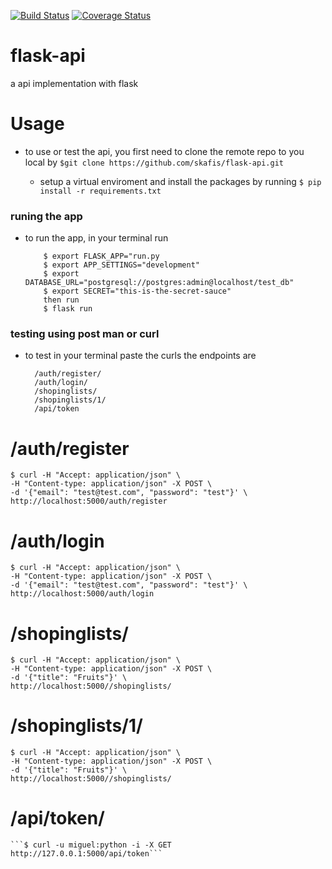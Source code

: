 [![Build Status](https://travis-ci.org/skafis/flask-api.svg?branch=master)](https://travis-ci.org/skafis/flask-api)
[![Coverage Status](https://coveralls.io/repos/github/skafis/flask-api/badge.svg?branch=master)](https://coveralls.io/github/skafis/flask-api?branch=master)
# flask-api
a api implementation with flask

# Usage
* to use or test the api, you first need to clone the remote repo to you local
  by   ```$git clone https://github.com/skafis/flask-api.git```

  * setup a virtual enviroment and install the packages by running
     ```$ pip install -r requirements.txt```


### runing the app
* to run the app, in your terminal run
    ```
   		$ export FLASK_APP="run.py
   		$ export APP_SETTINGS="development"
   		$ export DATABASE_URL="postgresql://postgres:admin@localhost/test_db"
   		$ export SECRET="this-is-the-secret-sauce"
 		then run 
    	$ flask run
    ```



### testing using post man or curl 

* to test in your terminal paste the curls 
	the endpoints are 

		/auth/register/
		/auth/login/
		/shopinglists/
		/shopinglists/1/
		/api/token

# /auth/register

	$ curl -H "Accept: application/json" \
	-H "Content-type: application/json" -X POST \
	-d '{"email": "test@test.com", "password": "test"}' \
	http://localhost:5000/auth/register

# /auth/login 
	$ curl -H "Accept: application/json" \
	-H "Content-type: application/json" -X POST \
	-d '{"email": "test@test.com", "password": "test"}' \
	http://localhost:5000/auth/login

# /shopinglists/

	$ curl -H "Accept: application/json" \
	-H "Content-type: application/json" -X POST \
	-d '{"title": "Fruits"}' \
	http://localhost:5000//shopinglists/

# /shopinglists/1/
	$ curl -H "Accept: application/json" \
	-H "Content-type: application/json" -X POST \
	-d '{"title": "Fruits"}' \
	http://localhost:5000//shopinglists/

# /api/token/
	```$ curl -u miguel:python -i -X GET http://127.0.0.1:5000/api/token```